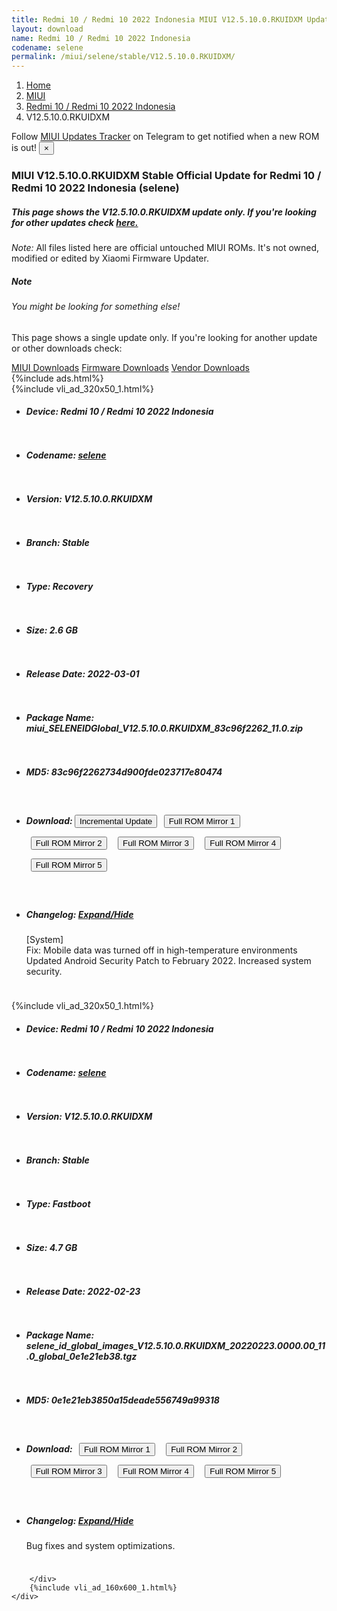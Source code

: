 ```yaml
---
title: Redmi 10 / Redmi 10 2022 Indonesia MIUI V12.5.10.0.RKUIDXM Update
layout: download
name: Redmi 10 / Redmi 10 2022 Indonesia
codename: selene
permalink: /miui/selene/stable/V12.5.10.0.RKUIDXM/
---
```

<nav aria-label="breadcrumb">
    <ol class="breadcrumb">
        <li class="breadcrumb-item"><a href="/">Home</a></li>
        <li class="breadcrumb-item"><a href="/miui/">MIUI</a></li>
        <li class="breadcrumb-item"><a href="/miui/selene/">Redmi 10 / Redmi 10 2022 Indonesia</a></li>
        <li class="breadcrumb-item active" aria-current="page">V12.5.10.0.RKUIDXM</li>
    </ol>
</nav>
<div class="alert alert-primary alert-dismissible fade show" role="alert">
    Follow <a href="https://t.me/MIUIUpdatesTracker" class="alert-link">MIUI Updates Tracker</a> on Telegram to get
    notified when a new ROM is out!
    <button type="button" class="close" data-dismiss="alert" aria-label="Close">
        <span aria-hidden="true">&times;</span>
    </button>
</div>
<div class="col-12 mx-auto">
    <h3 class="title bg-light p-2 rounded">MIUI V12.5.10.0.RKUIDXM Stable Official Update for Redmi 10 / Redmi 10 2022 Indonesia (selene)</h3>
    <h5>This page shows the V12.5.10.0.RKUIDXM update only. If you're looking for other updates check
        <a href="/miui/selene/">here.</a></h5>
    <p><i>Note: </i>All files listed here are official untouched MIUI ROMs.
        It's not owned, modified or edited by Xiaomi Firmware Updater.</p>
    <div class="card">
        <div class="card-body">
            <h5 class="card-title">Note</h5>
            <h6 class="card-subtitle mb-2 text-muted">You might be looking for something else!</h6>
            <p class="card-text">This page shows a single update only.
                If you're looking for another update or other downloads check:</p>
            <a href="/miui/" class="card-link">MIUI Downloads</a>
            <a href="/firmware/" class="card-link">Firmware Downloads</a>
            <a href="/vendor/" class="card-link">Vendor Downloads</a>
        </div>
    </div>
    {%include ads.html%}
    <div class="row justify-content-center">
        <div class="col-10" id="downloads">
                    <div class="card card-body">
            {%include vli_ad_320x50_1.html%}
            <ul class="list-unstyled">
                <li style="padding-bottom: 10px;">
                    <h5><b>Device: </b>Redmi 10 / Redmi 10 2022 Indonesia</h5>
                </li>
                <li style="padding-bottom: 10px;">
                    <h5><b>Codename: </b> <a href="/miui/selene/" target="_blank">selene</a> </h5>
                </li>
                <li style="padding-bottom: 10px;">
                    <h5><b>Version: </b>V12.5.10.0.RKUIDXM</h5>
                </li>
                <li style="padding-bottom: 10px;">
                    <h5><b>Branch: </b>Stable</h5>
                </li>
                <li style="padding-bottom: 10px;">
                    <h5><b>Type: </b>Recovery</h5>
                </li>
                <li style="padding-bottom: 10px;">
                    <h5><b>Size: </b>2.6 GB</h5>
                </li>
                <li style="padding-bottom: 10px;">
                    <h5><b>Release Date: </b>2022-03-01</h5>
                </li>
                <li style="padding-bottom: 10px;">
                    <h5><b>Package Name: </b><span id="filename" class="text-dark">miui_SELENEIDGlobal_V12.5.10.0.RKUIDXM_83c96f2262_11.0.zip</span></h5>
                </li>
                <li style="padding-bottom: 10px;">
                    <h5><b>MD5: </b><span id="md5" class="text-muted">83c96f2262734d900fde023717e80474</span></h5>
                </li>
                <li style="padding-bottom: 10px;">
                    <h5><b>Download: </b><button type="button" id="incremental_download" class="btn btn-warning" onclick="window.open('https://bigota.d.miui.com/V12.5.10.0.RKUIDXM/miui-blockota-selene_id_global-V12.5.4.0.RKUIDXM-V12.5.10.0.RKUIDXM-54732ea413-11.0.zip', '_blank');"><i class="fa fa-download"></i> Incremental Update</button> <button type="button" id="download" class="btn btn-primary" style="margin: 7px;" onclick="window.open('https://cdn-ota.azureedge.net/V12.5.10.0.RKUIDXM/miui_SELENEIDGlobal_V12.5.10.0.RKUIDXM_83c96f2262_11.0.zip', '_blank');"><i class="fa fa-download"></i> Full ROM Mirror 1</button> <button type="button" id="download" class="btn btn-primary" style="margin: 7px;" onclick="window.open('https://bn.d.miui.com/V12.5.10.0.RKUIDXM/miui_SELENEIDGlobal_V12.5.10.0.RKUIDXM_83c96f2262_11.0.zip', '_blank');"><i class="fa fa-download"></i> Full ROM Mirror 2</button> <button type="button" id="download" class="btn btn-primary" style="margin: 7px;" onclick="window.open('https://ks3orig.bigota.d.miui.com/V12.5.10.0.RKUIDXM/miui_SELENEIDGlobal_V12.5.10.0.RKUIDXM_83c96f2262_11.0.zip', '_blank');"><i class="fa fa-download"></i> Full ROM Mirror 3</button> <button type="button" id="download" class="btn btn-primary" style="margin: 7px;" onclick="window.open('https://airtel.bigota.d.miui.com/V12.5.10.0.RKUIDXM/miui_SELENEIDGlobal_V12.5.10.0.RKUIDXM_83c96f2262_11.0.zip', '_blank');"><i class="fa fa-download"></i> Full ROM Mirror 4</button> <button type="button" id="download" class="btn btn-primary" style="margin: 7px;" onclick="window.open('https://hugeota.d.miui.com/V12.5.10.0.RKUIDXM/miui_SELENEIDGlobal_V12.5.10.0.RKUIDXM_83c96f2262_11.0.zip', '_blank');"><i class="fa fa-download"></i> Full ROM Mirror 5</button></h5>
                </li>
                <li style="padding-bottom: 10px;">
                    <h5><b>Changelog: </b><a href="#selene_1_changelog" data-toggle="collapse" role="button"
                            aria-expanded="false" aria-controls="selene_1_changelog"> <i class="fa fa-arrow-down"
                                aria-hidden="true"></i> Expand/Hide</a></h5>
                    <div class="collapse" id="selene_1_changelog">
                        <p id="changelog_text">[System]<br>Fix: Mobile data was turned off in high-temperature environments<br>Updated Android Security Patch to February 2022. Increased system security.</p>
                    </div>
                </li>
            </ul>
        </div>
        <div class="card card-body">
            {%include vli_ad_320x50_1.html%}
            <ul class="list-unstyled">
                <li style="padding-bottom: 10px;">
                    <h5><b>Device: </b>Redmi 10 / Redmi 10 2022 Indonesia</h5>
                </li>
                <li style="padding-bottom: 10px;">
                    <h5><b>Codename: </b> <a href="/miui/selene/" target="_blank">selene</a> </h5>
                </li>
                <li style="padding-bottom: 10px;">
                    <h5><b>Version: </b>V12.5.10.0.RKUIDXM</h5>
                </li>
                <li style="padding-bottom: 10px;">
                    <h5><b>Branch: </b>Stable</h5>
                </li>
                <li style="padding-bottom: 10px;">
                    <h5><b>Type: </b>Fastboot</h5>
                </li>
                <li style="padding-bottom: 10px;">
                    <h5><b>Size: </b>4.7 GB</h5>
                </li>
                <li style="padding-bottom: 10px;">
                    <h5><b>Release Date: </b>2022-02-23</h5>
                </li>
                <li style="padding-bottom: 10px;">
                    <h5><b>Package Name: </b><span id="filename" class="text-dark">selene_id_global_images_V12.5.10.0.RKUIDXM_20220223.0000.00_11.0_global_0e1e21eb38.tgz</span></h5>
                </li>
                <li style="padding-bottom: 10px;">
                    <h5><b>MD5: </b><span id="md5" class="text-muted">0e1e21eb3850a15deade556749a99318</span></h5>
                </li>
                <li style="padding-bottom: 10px;">
                    <h5><b>Download: </b> <button type="button" id="download" class="btn btn-primary" style="margin: 7px;" onclick="window.open('https://cdn-ota.azureedge.net/V12.5.10.0.RKUIDXM/selene_id_global_images_V12.5.10.0.RKUIDXM_20220223.0000.00_11.0_global_0e1e21eb38.tgz', '_blank');"><i class="fa fa-download"></i> Full ROM Mirror 1</button> <button type="button" id="download" class="btn btn-primary" style="margin: 7px;" onclick="window.open('https://bn.d.miui.com/V12.5.10.0.RKUIDXM/selene_id_global_images_V12.5.10.0.RKUIDXM_20220223.0000.00_11.0_global_0e1e21eb38.tgz', '_blank');"><i class="fa fa-download"></i> Full ROM Mirror 2</button> <button type="button" id="download" class="btn btn-primary" style="margin: 7px;" onclick="window.open('https://ks3orig.bigota.d.miui.com/V12.5.10.0.RKUIDXM/selene_id_global_images_V12.5.10.0.RKUIDXM_20220223.0000.00_11.0_global_0e1e21eb38.tgz', '_blank');"><i class="fa fa-download"></i> Full ROM Mirror 3</button> <button type="button" id="download" class="btn btn-primary" style="margin: 7px;" onclick="window.open('https://airtel.bigota.d.miui.com/V12.5.10.0.RKUIDXM/selene_id_global_images_V12.5.10.0.RKUIDXM_20220223.0000.00_11.0_global_0e1e21eb38.tgz', '_blank');"><i class="fa fa-download"></i> Full ROM Mirror 4</button> <button type="button" id="download" class="btn btn-primary" style="margin: 7px;" onclick="window.open('https://hugeota.d.miui.com/V12.5.10.0.RKUIDXM/selene_id_global_images_V12.5.10.0.RKUIDXM_20220223.0000.00_11.0_global_0e1e21eb38.tgz', '_blank');"><i class="fa fa-download"></i> Full ROM Mirror 5</button></h5>
                </li>
                <li style="padding-bottom: 10px;">
                    <h5><b>Changelog: </b><a href="#selene_2_changelog" data-toggle="collapse" role="button"
                            aria-expanded="false" aria-controls="selene_2_changelog"> <i class="fa fa-arrow-down"
                                aria-hidden="true"></i> Expand/Hide</a></h5>
                    <div class="collapse" id="selene_2_changelog">
                        <p id="changelog_text">Bug fixes and system optimizations.</p>
                    </div>
                </li>
            </ul>
        </div>

        </div>
        {%include vli_ad_160x600_1.html%}
    </div>
</div>
